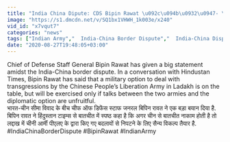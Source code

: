 ```yaml
---
title: "India China Dipute: CDS Bipin Rawat \u092c\u094b\u0932\u0947- \u092c\u093e\u0924\u091a\u0940\u0924 \u092b\u0947\u0932 \u0939\u0941\u0908 \u0924\u094b \u0938\u0948\u0928\u094d\u092f \u0935\u093f\u0915\u0932\u094d\u092a \u0924\u0948\u092f\u093e\u0930 \u0935\u0928\u0907\u0902\u0921\u093f\u092f\u093e \u0939\u093f\u0902\u0926\u0940"
image: "https://s1.dmcdn.net/v/SQ1bx1VHWH_1k003e/x240"
vid_id: "x7vqut7"
categories: "news"
tags: ["Indian Army","  India-China Border Dispute","  India-China Dispute"]
date: "2020-08-27T19:48:05+03:00"
---
```

Chief of Defense Staff General Bipin Rawat has given a big statement amidst the India-China border dispute. In a conversation with Hindustan Times, Bipin Rawat has said that  a military option to deal with transgressions by the Chinese People’s Liberation Army in Ladakh is on the table, but will be exercised only if talks between the two armies and the diplomatic option are unfruitful.  <br>भारत-चीन सीमा विवाद के बीच चीफ ऑफ डिफेंस स्टाफ जनरल बिपिन रावत ने एक बड़ा बयान दिया है. बिपिन रावत ने हिंदुस्तान टाइम्स से बातचीत में स्पष्ठ कहा है कि  अगर चीन से बातचीत नाकाम होती है तो लद्दाख में चीनी आर्मी पीएलए के द्वारा किए गए बदलावों से निपटने के लिए सैन्य विकल्प तैयार है.  <br>#IndiaChinaBorderDispute #BipinRawat #IndianArmy  <br>
